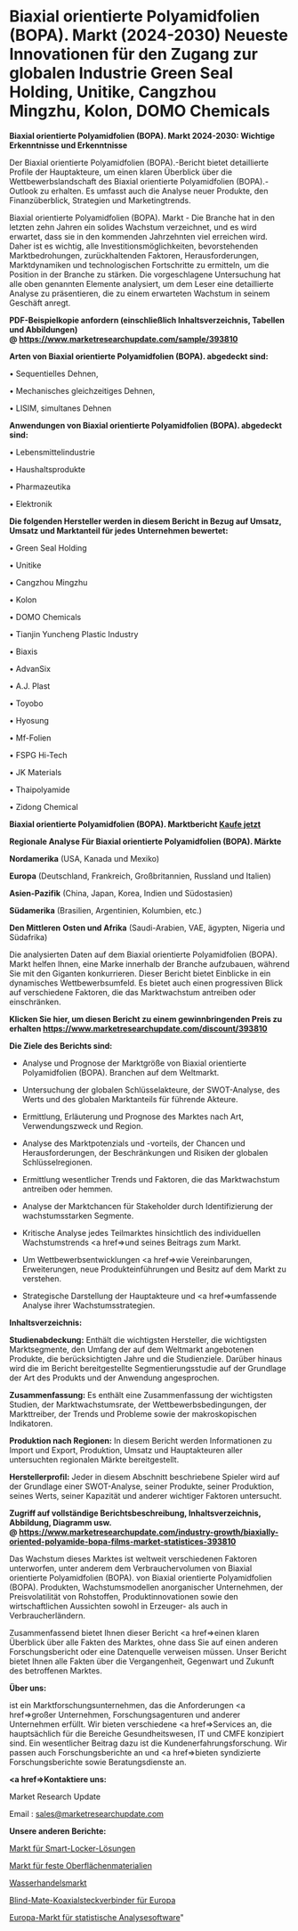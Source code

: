 # Biaxial orientierte Polyamidfolien (BOPA). Markt (2024-2030) Neueste Innovationen für den Zugang zur globalen Industrie Green Seal Holding, Unitike, Cangzhou Mingzhu, Kolon, DOMO Chemicals

<strong>Biaxial orientierte Polyamidfolien (BOPA). Markt 2024-2030: Wichtige Erkenntnisse und Erkenntnisse</strong>

Der Biaxial orientierte Polyamidfolien (BOPA).-Bericht bietet detaillierte Profile der Hauptakteure, um einen klaren Überblick über die Wettbewerbslandschaft des Biaxial orientierte Polyamidfolien (BOPA).-Outlook zu erhalten. Es umfasst auch die Analyse neuer Produkte, den Finanzüberblick, Strategien und Marketingtrends.

Biaxial orientierte Polyamidfolien (BOPA). Markt - Die Branche hat in den letzten zehn Jahren ein solides Wachstum verzeichnet, und es wird erwartet, dass sie in den kommenden Jahrzehnten viel erreichen wird. Daher ist es wichtig, alle Investitionsmöglichkeiten, bevorstehenden Marktbedrohungen, zurückhaltenden Faktoren, Herausforderungen, Marktdynamiken und technologischen Fortschritte zu ermitteln, um die Position in der Branche zu stärken. Die vorgeschlagene Untersuchung hat alle oben genannten Elemente analysiert, um dem Leser eine detaillierte Analyse zu präsentieren, die zu einem erwarteten Wachstum in seinem Geschäft anregt.

<strong><b>PDF-Beispielkopie anfordern (einschließlich Inhaltsverzeichnis, Tabellen und Abbildungen) @ </b></strong><strong><a href=https://www.marketresearchupdate.com/sample/393810><strong>https://www.marketresearchupdate.com/sample/393810</u></a></strong></strong>

<strong>Arten von Biaxial orientierte Polyamidfolien (BOPA). abgedeckt sind:</strong>

• Sequentielles Dehnen,

• Mechanisches gleichzeitiges Dehnen,

• LISIM, simultanes Dehnen

<strong>Anwendungen von Biaxial orientierte Polyamidfolien (BOPA). abgedeckt sind:</strong>

• Lebensmittelindustrie

• Haushaltsprodukte

• Pharmazeutika

• Elektronik

<strong>Die folgenden Hersteller werden in diesem Bericht in Bezug auf Umsatz, Umsatz und Marktanteil für jedes Unternehmen bewertet:</strong>

• Green Seal Holding

• Unitike

• Cangzhou Mingzhu

• Kolon

• DOMO Chemicals

• Tianjin Yuncheng Plastic Industry

• Biaxis

• AdvanSix

• A.J. Plast

• Toyobo

• Hyosung

• Mf-Folien

• FSPG Hi-Tech

• JK Materials

• Thaipolyamide

• Zidong Chemical

<strong>Biaxial orientierte Polyamidfolien (BOPA). Marktbericht <a href=https://www.marketresearchupdate.com/buynow/393810>Kaufe jetzt</a></strong>

<strong>Regionale Analyse Für Biaxial orientierte Polyamidfolien (BOPA). Märkte</strong>

<strong>Nordamerika</strong> (USA, Kanada und Mexiko)

<strong>Europa</strong> (Deutschland, Frankreich, Großbritannien, Russland und Italien)

<strong>Asien-Pazifik</strong> (China, Japan, Korea, Indien und Südostasien)

<strong>Südamerika</strong> (Brasilien, Argentinien, Kolumbien, etc.)

<strong>Den Mittleren</strong> <strong>Osten und Afrika</strong> (Saudi-Arabien, VAE, ägypten, Nigeria und Südafrika)

Die analysierten Daten auf dem Biaxial orientierte Polyamidfolien (BOPA). Markt helfen Ihnen, eine Marke innerhalb der Branche aufzubauen, während Sie mit den Giganten konkurrieren. Dieser Bericht bietet Einblicke in ein dynamisches Wettbewerbsumfeld. Es bietet auch einen progressiven Blick auf verschiedene Faktoren, die das Marktwachstum antreiben oder einschränken.

<strong>Klicken Sie hier, um diesen Bericht zu einem gewinnbringenden Preis zu erhalten
</strong><strong><a href=https://www.marketresearchupdate.com/discount/393810>https://www.marketresearchupdate.com/discount/393810</b></u></strong></a>

<strong>Die Ziele des Berichts sind:</strong>

- Analyse und Prognose der Marktgröße von Biaxial orientierte Polyamidfolien (BOPA). Branchen auf dem Weltmarkt.

- Untersuchung der globalen Schlüsselakteure, der SWOT-Analyse, des Werts und des globalen Marktanteils für führende Akteure.

- Ermittlung, Erläuterung und Prognose des Marktes nach Art, Verwendungszweck und Region.

- Analyse des Marktpotenzials und -vorteils, der Chancen und Herausforderungen, der Beschränkungen und Risiken der globalen Schlüsselregionen.

- Ermittlung wesentlicher Trends und Faktoren, die das Marktwachstum antreiben oder hemmen.

- Analyse der Marktchancen für Stakeholder durch Identifizierung der wachstumsstarken Segmente.

- Kritische Analyse jedes Teilmarktes hinsichtlich des individuellen Wachstumstrends <a href=>und</a> seines Beitrags zum Markt.

- Um Wettbewerbsentwicklungen <a href=>wie</a> Vereinbarungen, Erweiterungen, neue Produkteinführungen und Besitz auf dem Markt zu verstehen.

- Strategische Darstellung der Hauptakteure und <a href=>umfas</a>sende Analyse ihrer Wachstumsstrategien.

<strong>Inhaltsverzeichnis:</strong>

<strong>Studienabdeckung:</strong> Enthält die wichtigsten Hersteller, die wichtigsten Marktsegmente, den Umfang der auf dem Weltmarkt angebotenen Produkte, die berücksichtigten Jahre und die Studienziele. Darüber hinaus wird die im Bericht bereitgestellte Segmentierungsstudie auf der Grundlage der Art des Produkts und der Anwendung angesprochen.

<strong>Zusammenfassung:</strong> Es enthält eine Zusammenfassung der wichtigsten Studien, der Marktwachstumsrate, der Wettbewerbsbedingungen, der Markttreiber, der Trends und Probleme sowie der makroskopischen Indikatoren.

<strong>Produktion nach Regionen:</strong> In diesem Bericht werden Informationen zu Import und Export, Produktion, Umsatz und Hauptakteuren aller untersuchten regionalen Märkte bereitgestellt.

<strong>Herstellerprofil:</strong> Jeder in diesem Abschnitt beschriebene Spieler wird auf der Grundlage einer SWOT-Analyse, seiner Produkte, seiner Produktion, seines Werts, seiner Kapazität und anderer wichtiger Faktoren untersucht.

<strong><b>Zugriff auf vollständige Berichtsbeschreibung, Inhaltsverzeichnis, Abbildung, Diagramm usw. @ </b></strong><strong><a href=https://www.marketresearchupdate.com/industry-growth/biaxially-oriented-polyamide-bopa-films-market-statistices-393810>https://www.marketresearchupdate.com/industry-growth/biaxially-oriented-polyamide-bopa-films-market-statistices-393810</a></strong>

Das Wachstum dieses Marktes ist weltweit verschiedenen Faktoren unterworfen, unter anderem dem Verbrauchervolumen von Biaxial orientierte Polyamidfolien (BOPA). von Biaxial orientierte Polyamidfolien (BOPA). Produkten, Wachstumsmodellen anorganischer Unternehmen, der Preisvolatilität von Rohstoffen, Produktinnovationen sowie den wirtschaftlichen Aussichten sowohl in Erzeuger- als auch in Verbraucherländern.

Zusammenfassend bietet Ihnen dieser Bericht <a href=>einen</a> klaren Überblick über alle Fakten des Marktes, ohne dass Sie auf einen anderen Forschungsbericht oder eine Datenquelle verweisen müssen. Unser Bericht bietet Ihnen alle Fakten über die Vergangenheit, Gegenwart und Zukunft des betroffenen Marktes.

<strong>Über uns:</strong>

 ist ein Marktforschungsunternehmen, das die Anforderungen <a href=>großer</a> Unternehmen, Forschungsagenturen und anderer Unternehmen erfüllt. Wir bieten verschiedene <a href=>Services</a> an, die hauptsächlich für die Bereiche Gesundheitswesen, IT und CMFE konzipiert sind. Ein wesentlicher Beitrag dazu ist die Kundenerfahrungsforschung. Wir passen auch Forschungsberichte an und <a href=>bieten</a> syndizierte Forschungsberichte sowie Beratungsdienste an.

<strong><a href=>Kontaktiere uns:</a></strong>

Market Research Update

Email : sales@marketresearchupdate.com

<strong>Unsere anderen Berichte:</strong>

<a href=https://www.linkedin.com/pulse/smart-locker-solution-market-2023-2029-in-depth>Markt für Smart-Locker-Lösungen</a>

<a href=https://www.linkedin.com/pulse/solid-surface-material-market-analysis-segment>Markt für feste Oberflächenmaterialien</a>

<a href=https://www.linkedin.com/pulse/water-trading-market-sizing-up-anticipating-trends-consumption>Wasserhandelsmarkt</a>

<a href=https://www.linkedin.com/pulse/europe-blind-mate-coaxial-connector>Blind-Mate-Koaxialsteckverbinder für Europa</a>

<a href=https://www.linkedin.com/pulse/europe-statistical-analysis-software-market-2023-current>Europa-Markt für statistische Analysesoftware</a>"
